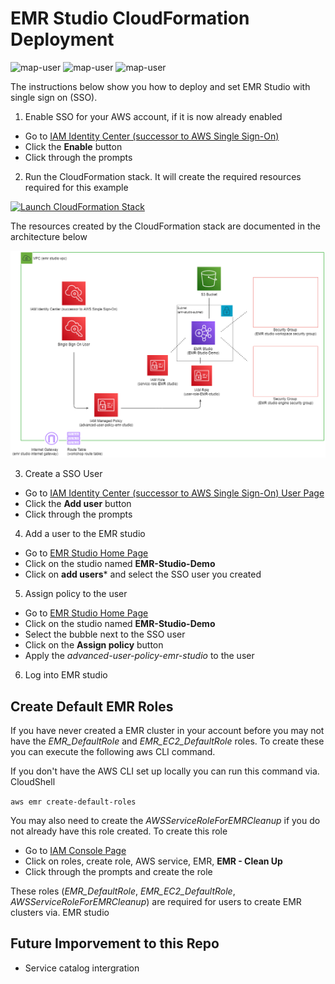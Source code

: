 # EMR Studio CloudFormation Deployment

<img width="275" alt="map-user" src="https://img.shields.io/badge/cloudformation template deployments-4-blue"> <img width="85" alt="map-user" src="https://img.shields.io/badge/views-142-green"> <img width="125" alt="map-user" src="https://img.shields.io/badge/unique visits-046-green">

The instructions below show you how to deploy and set EMR Studio with single sign on (SSO).

1. Enable SSO for your AWS account, if it is now already enabled
* Go to [IAM Identity Center (successor to AWS Single Sign-On)](https://us-east-1.console.aws.amazon.com/singlesignon/identity/home)
* Click the **Enable** button
* Click through the prompts

2. Run the CloudFormation stack. It will create the required resources required for this example

[![Launch CloudFormation Stack](https://sharkech-public.s3.amazonaws.com/misc-public/cloudformation-launch-stack.png)](https://console.aws.amazon.com/cloudformation/home#/stacks/new?stackName=emr-studio-demo&templateURL=https://sharkech-public.s3.amazonaws.com/misc-public/emr_studio_demo.yaml)

The resources created by the CloudFormation stack are documented in the architecture below

<img width="700" alt="Architecture" src="https://github.com/ev2900/EMR_Studio_CloudFormation_Deployment/blob/main/Architecture/emr-studio-architecture.png">

3. Create a SSO User
* Go to [IAM Identity Center (successor to AWS Single Sign-On) User Page](https://us-east-1.console.aws.amazon.com/singlesignon/identity/home?region=us-east-1#!/users)
* Click the **Add user** button
* Click through the prompts

4. Add a user to the EMR studio
* Go to [EMR Studio Home Page](https://us-east-1.console.aws.amazon.com/emr/home?region=us-east-1#/studios)
* Click on the studio named **EMR-Studio-Demo**
* Click on **add users*** and select the SSO user you created

5. Assign policy to the user
* Go to [EMR Studio Home Page](https://us-east-1.console.aws.amazon.com/emr/home?region=us-east-1#/studios)
* Click on the studio named **EMR-Studio-Demo**
* Select the bubble next to the SSO user
* Click on the **Assign policy** button
* Apply the *advanced-user-policy-emr-studio* to the user

6. Log into EMR studio

## Create Default EMR Roles

If you have never created a EMR cluster in your account before you may not have the *EMR_DefaultRole* and *EMR_EC2_DefaultRole* roles. To create these you can execute the following aws CLI command.

If you don't have the AWS CLI set up locally you can run this command via. CloudShell

```aws emr create-default-roles```

You may also need to create the *AWSServiceRoleForEMRCleanup* if you do not already have this role created. To create this role

* Go to [IAM Console Page](https://us-east-1.console.aws.amazon.com/iamv2/home?region=us-east-1#/roles)
* Click on roles, create role, AWS service, EMR, **EMR - Clean Up**
* Click through the prompts and create the role

These roles (*EMR_DefaultRole*, *EMR_EC2_DefaultRole*, *AWSServiceRoleForEMRCleanup*) are required for users to create EMR clusters via. EMR studio

## Future Imporvement to this Repo
* Service catalog intergration
